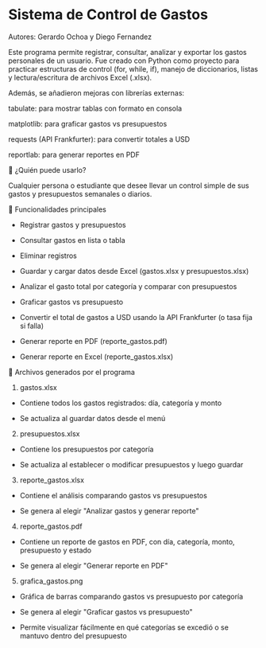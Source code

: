 
# Sistema de Control de Gastos

Autores: Gerardo Ochoa y Diego Fernandez

Este programa permite registrar, consultar, analizar y exportar los gastos personales de un usuario.
Fue creado con Python como proyecto para practicar estructuras de control (for, while, if), manejo de diccionarios, listas y lectura/escritura de archivos Excel (.xlsx).

Además, se añadieron mejoras con librerías externas:

tabulate: para mostrar tablas con formato en consola

matplotlib: para graficar gastos vs presupuestos

requests (API Frankfurter): para convertir totales a USD

reportlab: para generar reportes en PDF

👤 ¿Quién puede usarlo?

Cualquier persona o estudiante que desee llevar un control simple de sus gastos y presupuestos semanales o diarios.

🚀 Funcionalidades principales

- Registrar gastos y presupuestos

- Consultar gastos en lista o tabla

- Eliminar registros

- Guardar y cargar datos desde Excel (gastos.xlsx y presupuestos.xlsx)

- Analizar el gasto total por categoría y comparar con presupuestos

- Graficar gastos vs presupuesto

- Convertir el total de gastos a USD usando la API Frankfurter (o tasa fija si falla)

- Generar reporte en PDF (reporte_gastos.pdf)

- Generar reporte en Excel (reporte_gastos.xlsx)

📁 Archivos generados por el programa

1. gastos.xlsx

- Contiene todos los gastos registrados: día, categoría y monto

- Se actualiza al guardar datos desde el menú


2. presupuestos.xlsx

- Contiene los presupuestos por categoría

- Se actualiza al establecer o modificar presupuestos y luego guardar


3. reporte_gastos.xlsx

- Contiene el análisis comparando gastos vs presupuestos

- Se genera al elegir "Analizar gastos y generar reporte"


4. reporte_gastos.pdf

- Contiene un reporte de gastos en PDF, con día, categoría, monto, presupuesto y estado

- Se genera al elegir "Generar reporte en PDF"


5. grafica_gastos.png

- Gráfica de barras comparando gastos vs presupuesto por categoría

- Se genera al elegir "Graficar gastos vs presupuesto"

- Permite visualizar fácilmente en qué categorías se excedió o se mantuvo dentro del presupuesto
